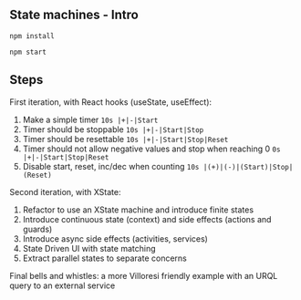 ## State machines - Intro

```
npm install
```

```
npm start
```

## Steps

First iteration, with React hooks (useState, useEffect):

1. Make a simple timer `10s |+|-|Start`
2. Timer should be stoppable `10s |+|-|Start|Stop`
3. Timer should be resettable `10s |+|-|Start|Stop|Reset`
4. Timer should not allow negative values and stop when reaching 0 `0s |+|-|Start|Stop|Reset`
5. Disable start, reset, inc/dec when counting `10s |(+)|(-)|(Start)|Stop|(Reset)`

Second iteration, with XState:

1. Refactor to use an XState machine and introduce finite states
2. Introduce continuous state (context) and side effects (actions and guards)
3. Introduce async side effects (activities, services)
4. State Driven UI with state matching
5. Extract parallel states to separate concerns

Final bells and whistles: a more Villoresi friendly example with an URQL query to an external service
